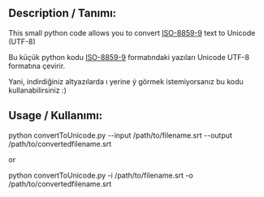 ## Description / Tanımı:
This small python code allows you to convert [ISO-8859-9](https://en.wikipedia.org/wiki/ISO/IEC_8859-9) text to Unicode (UTF-8)

Bu küçük python kodu [ISO-8859-9](https://en.wikipedia.org/wiki/ISO/IEC_8859-9) formatındaki yazıları Unicode UTF-8 formatına çevirir. 

Yani, indirdiğiniz altyazılarda ı yerine ý görmek istemiyorsanız bu kodu kullanabilirsiniz :)

## Usage / Kullanımı:

python convertToUnicode.py --input /path/to/filename.srt --output /path/to/convertedfilename.srt

or

python convertToUnicode.py -i /path/to/filename.srt -o /path/to/convertedfilename.srt



